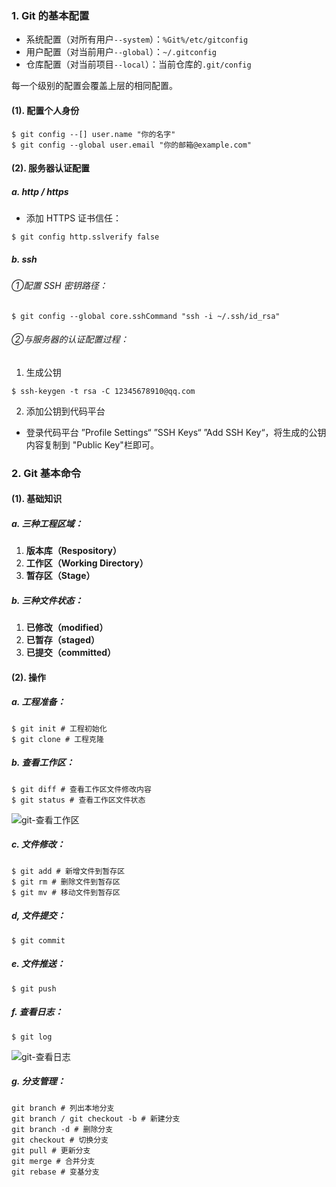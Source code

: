 ### 1. Git 的基本配置

- 系统配置（对所有用户`--system`）：`%Git%/etc/gitconfig`
- 用户配置（对当前用户`--global`）：`~/.gitconfig`
- 仓库配置（对当前项目`--local`）：当前仓库的`.git/config`

每一个级别的配置会覆盖上层的相同配置。

#### (1). 配置个人身份

```apl
$ git config --[] user.name "你的名字"
$ git config --global user.email "你的邮箱@example.com"
```

#### (2). 服务器认证配置

##### a. http / https

* 添加 HTTPS 证书信任：

```apl
$ git config http.sslverify false
```

##### b. ssh

###### ①配置 SSH 密钥路径：

```apl
$ git config --global core.sshCommand "ssh -i ~/.ssh/id_rsa"
```

###### ②与服务器的认证配置过程：

1. 生成公钥

```apl
$ ssh-keygen -t rsa -C 12345678910@qq.com
```

2. 添加公钥到代码平台

* 登录代码平台  ”Profile Settings“  ”SSH Keys“  ”Add SSH Key“，将生成的公钥内容复制到 "Public Key"栏即可。

### 2. Git 基本命令

#### (1). 基础知识

##### a. 三种工程区域：

1. **版本库（Respository）**
2. **工作区（Working Directory）**
3. **暂存区（Stage）**

##### b. 三种文件状态：

1. **已修改（modified）**
2. **已暂存（staged）**
3. **已提交（committed）**

#### (2). 操作

##### a. 工程准备：

```
$ git init # 工程初始化
$ git clone # 工程克隆
```

##### b. 查看工作区：

```
$ git diff # 查看工作区文件修改内容
$ git status # 查看工作区文件状态
```

![git-查看工作区](http://113.45.142.235:9001/laffrex/pictures/2024/10/13/202410131429067.png)

##### c. 文件修改：

```
$ git add # 新增文件到暂存区
$ git rm # 删除文件到暂存区
$ git mv # 移动文件到暂存区
```

##### d, 文件提交：

```
$ git commit
```

##### e. 文件推送：

```
$ git push
```

##### f. 查看日志：

```
$ git log
```

![git-查看日志](C:/Users/26254/AppData/Roaming/Typora/typora-user-images/image-20241013143123532.png)

##### g. 分支管理：

```
git branch # 列出本地分支
git branch / git checkout -b # 新建分支
git branch -d # 删除分支
git checkout # 切换分支
git pull # 更新分支
git merge # 合并分支
git rebase # 变基分支
```